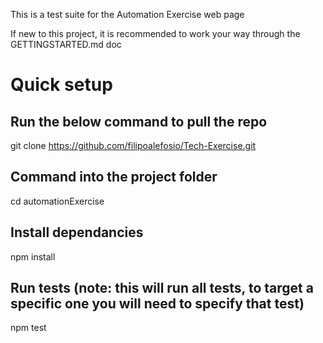 This is a test suite for the Automation Exercise web page

If new to this project, it is recommended to work your way through the GETTINGSTARTED.md doc 


# Quick setup 

## Run the below command to pull the repo

 git clone https://github.com/filipoalefosio/Tech-Exercise.git

## Command into the project folder

 cd automationExercise

## Install dependancies

 npm install 

## Run tests (note: this will run all tests, to target a specific one you will need to specify that test) 

 npm test
